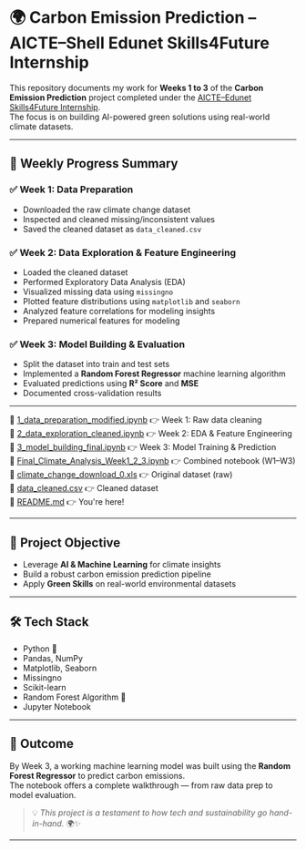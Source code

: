# 🌍 Carbon Emission Prediction – AICTE–Shell Edunet Skills4Future Internship

This repository documents my work for **Weeks 1 to 3** of the **Carbon Emission Prediction** project completed under the [AICTE–Edunet Skills4Future Internship](https://internship.aicte-india.org/).  
The focus is on building AI-powered green solutions using real-world climate datasets.

---

## 📅 Weekly Progress Summary

### ✅ Week 1: Data Preparation
- Downloaded the raw climate change dataset
- Inspected and cleaned missing/inconsistent values
- Saved the cleaned dataset as `data_cleaned.csv`

### ✅ Week 2: Data Exploration & Feature Engineering
- Loaded the cleaned dataset
- Performed Exploratory Data Analysis (EDA)
- Visualized missing data using `missingno`
- Plotted feature distributions using `matplotlib` and `seaborn`
- Analyzed feature correlations for modeling insights
- Prepared numerical features for modeling

### ✅ Week 3: Model Building & Evaluation
- Split the dataset into train and test sets
- Implemented a **Random Forest Regressor** machine learning algorithm
- Evaluated predictions using **R² Score** and **MSE**
- Documented cross-validation results

---
📑 [1_data_preparation_modified.ipynb](./1_data_preparation_modified.ipynb) 👉 Week 1: Raw data cleaning  
📑 [2_data_exploration_cleaned.ipynb](./2_data_exploration_cleaned.ipynb) 👉 Week 2: EDA & Feature Engineering  
📑 [3_model_building_final.ipynb](./3_model_building_final.ipynb) 👉 Week 3: Model Training & Prediction  
📑 [Final_Climate_Analysis_Week1_2_3.ipynb](./Final_Climate_Analysis_Week1_2_3.ipynb) 👉 Combined notebook (W1–W3)  
📑 [climate_change_download_0.xls](./climate_change_download_0.xls) 👉 Original dataset (raw)  
📑 [data_cleaned.csv](./data_cleaned.csv) 👉 Cleaned dataset  
📑 [README.md](./README.md) 👉 You're here!


 ---
 

## 🌱 Project Objective

- Leverage **AI & Machine Learning** for climate insights
- Build a robust carbon emission prediction pipeline
- Apply **Green Skills** on real-world environmental datasets

---

## 🛠️ Tech Stack

- Python 🐍
- Pandas, NumPy
- Matplotlib, Seaborn
- Missingno
- Scikit-learn
- Random Forest Algorithm 🌳
- Jupyter Notebook

---

## 🚀 Outcome

By Week 3, a working machine learning model was built using the **Random Forest Regressor** to predict carbon emissions.  
The notebook offers a complete walkthrough — from raw data prep to model evaluation.

> 💡 *This project is a testament to how tech and sustainability go hand-in-hand.* 🌍✨

---

